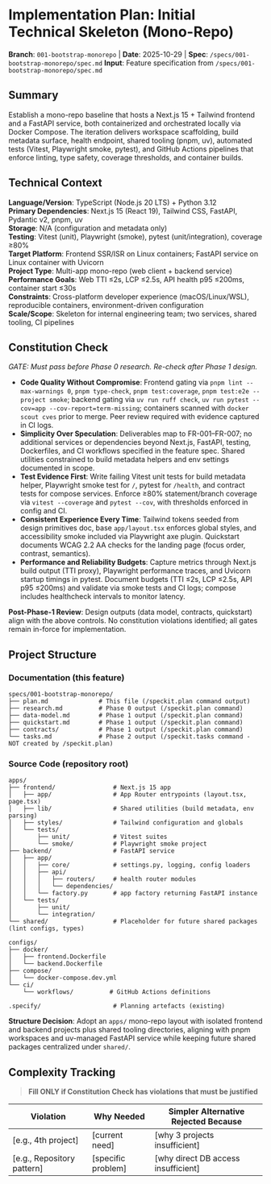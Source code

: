 # Implementation Plan: Initial Technical Skeleton (Mono-Repo)

**Branch**: `001-bootstrap-monorepo` | **Date**: 2025-10-29 | **Spec**: `/specs/001-bootstrap-monorepo/spec.md`
**Input**: Feature specification from `/specs/001-bootstrap-monorepo/spec.md`

## Summary

Establish a mono-repo baseline that hosts a Next.js 15 + Tailwind frontend and a FastAPI service, both containerized and orchestrated locally via Docker Compose. The iteration delivers workspace scaffolding, build metadata surface, health endpoint, shared tooling (pnpm, uv), automated tests (Vitest, Playwright smoke, pytest), and GitHub Actions pipelines that enforce linting, type safety, coverage thresholds, and container builds.

## Technical Context

<!--
  ACTION REQUIRED: Replace the content in this section with the technical details
  for the project. The structure here is presented in advisory capacity to guide
  the iteration process.
-->

**Language/Version**: TypeScript (Node.js 20 LTS) + Python 3.12  
**Primary Dependencies**: Next.js 15 (React 19), Tailwind CSS, FastAPI, Pydantic v2, pnpm, uv  
**Storage**: N/A (configuration and metadata only)  
**Testing**: Vitest (unit), Playwright (smoke), pytest (unit/integration), coverage ≥80%  
**Target Platform**: Frontend SSR/ISR on Linux containers; FastAPI service on Linux container with Uvicorn  
**Project Type**: Multi-app mono-repo (web client + backend service)  
**Performance Goals**: Web TTI ≤2s, LCP ≤2.5s, API health p95 ≤200ms, container start ≤30s  
**Constraints**: Cross-platform developer experience (macOS/Linux/WSL), reproducible containers, environment-driven configuration  
**Scale/Scope**: Skeleton for internal engineering team; two services, shared tooling, CI pipelines

## Constitution Check

*GATE: Must pass before Phase 0 research. Re-check after Phase 1 design.*

- **Code Quality Without Compromise**: Frontend gating via `pnpm lint --max-warnings 0`, `pnpm type-check`, `pnpm test:coverage`, `pnpm test:e2e --project smoke`; backend gating via `uv run ruff check`, `uv run pytest --cov=app --cov-report=term-missing`; containers scanned with `docker scout cves` prior to merge. Peer review required with evidence captured in CI logs.
- **Simplicity Over Speculation**: Deliverables map to FR-001–FR-007; no additional services or dependencies beyond Next.js, FastAPI, testing, Dockerfiles, and CI workflows specified in the feature spec. Shared utilities constrained to build metadata helpers and env settings documented in scope.
- **Test Evidence First**: Write failing Vitest unit tests for build metadata helper, Playwright smoke test for `/`, pytest for `/health`, and contract tests for compose services. Enforce ≥80% statement/branch coverage via `vitest --coverage` and `pytest --cov`, with thresholds enforced in config and CI.
- **Consistent Experience Every Time**: Tailwind tokens seeded from design primitives doc, base `app/layout.tsx` enforces global styles, and accessibility smoke included via Playwright axe plugin. Quickstart documents WCAG 2.2 AA checks for the landing page (focus order, contrast, semantics).
- **Performance and Reliability Budgets**: Capture metrics through Next.js build output (TTI proxy), Playwright performance traces, and Uvicorn startup timings in pytest. Document budgets (TTI ≤2s, LCP ≤2.5s, API p95 ≤200ms) and validate via smoke tests and CI logs; compose includes healthcheck intervals to monitor latency.

**Post-Phase-1 Review**: Design outputs (data model, contracts, quickstart) align with the above controls. No constitution violations identified; all gates remain in-force for implementation.

## Project Structure

### Documentation (this feature)

```text
specs/001-bootstrap-monorepo/
├── plan.md              # This file (/speckit.plan command output)
├── research.md          # Phase 0 output (/speckit.plan command)
├── data-model.md        # Phase 1 output (/speckit.plan command)
├── quickstart.md        # Phase 1 output (/speckit.plan command)
├── contracts/           # Phase 1 output (/speckit.plan command)
└── tasks.md             # Phase 2 output (/speckit.tasks command - NOT created by /speckit.plan)
```

### Source Code (repository root)

```text
apps/
├── frontend/                # Next.js 15 app
│   ├── app/                 # App Router entrypoints (layout.tsx, page.tsx)
│   ├── lib/                 # Shared utilities (build metadata, env parsing)
│   ├── styles/              # Tailwind configuration and globals
│   └── tests/
│       ├── unit/            # Vitest suites
│       └── smoke/           # Playwright smoke project
├── backend/                 # FastAPI service
│   ├── app/
│   │   ├── core/            # settings.py, logging, config loaders
│   │   ├── api/
│   │   │   ├── routers/     # health router modules
│   │   │   └── dependencies/
│   │   └── factory.py       # app factory returning FastAPI instance
│   └── tests/
│       ├── unit/
│       └── integration/
└── shared/                  # Placeholder for future shared packages (lint configs, types)

configs/
├── docker/
│   ├── frontend.Dockerfile
│   └── backend.Dockerfile
├── compose/
│   └── docker-compose.dev.yml
└── ci/
    └── workflows/          # GitHub Actions definitions

.specify/                    # Planning artefacts (existing)
```

**Structure Decision**: Adopt an `apps/` mono-repo layout with isolated frontend and backend projects plus shared tooling directories, aligning with pnpm workspaces and uv-managed FastAPI service while keeping future shared packages centralized under `shared/`.

## Complexity Tracking

> **Fill ONLY if Constitution Check has violations that must be justified**

| Violation | Why Needed | Simpler Alternative Rejected Because |
|-----------|------------|-------------------------------------|
| [e.g., 4th project] | [current need] | [why 3 projects insufficient] |
| [e.g., Repository pattern] | [specific problem] | [why direct DB access insufficient] |
